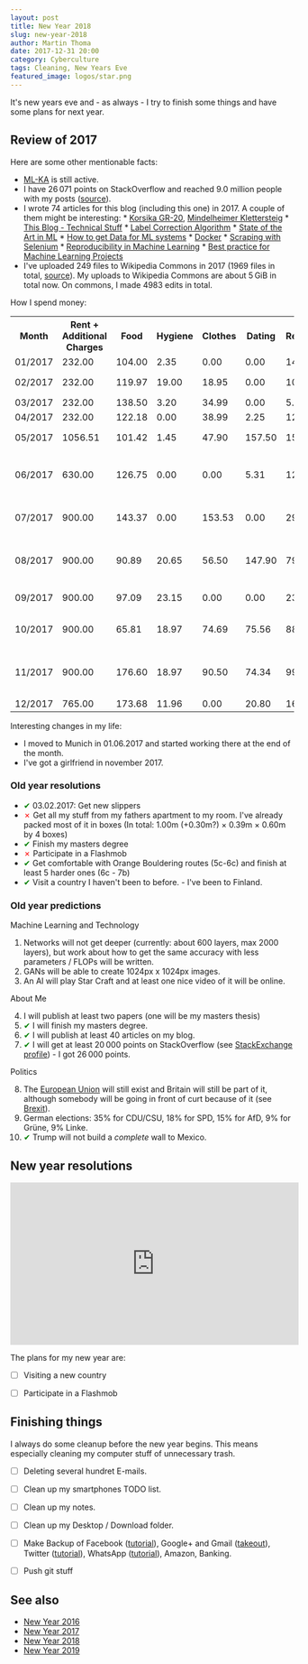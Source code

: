 ```yaml
---
layout: post
title: New Year 2018
slug: new-year-2018
author: Martin Thoma
date: 2017-12-31 20:00
category: Cyberculture
tags: Cleaning, New Years Eve
featured_image: logos/star.png
---
```


It's new years eve and - as always - I try to finish some things and have some
plans for next year.


## Review of 2017

Here are some other mentionable facts:

* [ML-KA](https://ml-ka.de/) is still active.
* I have 26&thinsp;071&nbsp;points on StackOverflow and reached 9.0&nbsp;million people
  with my posts ([source](http://stackoverflow.com/users/562769/martin-thoma)).
* I wrote 74&nbsp;articles for this blog (including this one) in 2017. A couple
  of them might be interesting:
      * [Korsika GR-20](https://martin-thoma.com/gr-20/), [Mindelheimer Klettersteig](https://martin-thoma.com/mindelheimer-klettersteig/)
      * [This Blog - Technical Stuff](https://martin-thoma.com/this-blog/)
      * [Label Correction Algorithm](https://martin-thoma.com/label-correction-algorithm/)
      * [State of the Art in ML](https://martin-thoma.com/sota/)
      * [How to get Data for ML systems](https://martin-thoma.com/ml-get-data/)
      * [Docker](https://martin-thoma.com/docker/)
      * [Scraping with Selenium](https://martin-thoma.com/scraping-with-selenium/)
      * [Reproducibility in Machine Learning](https://martin-thoma.com/ml-reproducibility/)
      * [Best practice for Machine Learning Projects](https://martin-thoma.com/ml-best-practice/)
* I've uploaded 249&nbsp;files to Wikipedia Commons in 2017 (1969 files in total, <a href="http://tools.wmflabs.org/ptools/uploadsum.php?user=MartinThoma">source</a>). My uploads to Wikipedia Commons
  are about 5&thinsp;GiB in total now. On commons, I made 4983&nbsp;edits in total.

How I spend money:

<table class="table">
    <tr>
        <th>Month</th>
        <th>Rent + Additional Charges</th>
        <th>Food</th>
        <th>Hygiene</th>
        <th>Clothes</th>
        <th>Dating</th>
        <th>Recreation</th>
        <th>Insurance</th>
        <th>Travel+Phone</th>
        <th>Rest</th>
    </tr>
    <tr>
        <td>01/2017</td>
        <td title="Rent + Additional Charges">232.00</td>
        <td title="Food">104.00</td>
        <td title="Hygiene">2.35</td>
        <td title="Clothes">0.00</td>
        <td title="Dating">0.00</td>
        <td title="Recreation">141.57</td>
        <td title="Insurance">90.34</td>
        <td title="Travel+Phone">76.00</td>
        <td title="Rest"></td>
    </tr>
    <tr>
        <td>02/2017</td>
        <td title="Rent + Additional Charges">232.00</td>
        <td title="Food">119.97</td>
        <td title="Hygiene">19.00</td>
        <td title="Clothes">18.95</td>
        <td title="Dating">0.00</td>
        <td title="Recreation">10.34</td>
        <td title="Insurance">91.64</td>
        <td title="Travel+Phone">69.00</td>
        <td title="Rest">Studium: 143.69; Haushalt: 5.30</td>
    </tr>
    <tr>
        <td>03/2017</td>
        <td title="Rent + Additional Charges">232.00</td>
        <td title="Food">138.50</td>
        <td title="Hygiene">3.20</td>
        <td title="Clothes">34.99</td>
        <td title="Dating">0.00</td>
        <td title="Recreation">5.75</td>
        <td title="Insurance">0.00</td>
        <td title="Travel+Phone">0.00</td>
        <td title="Rest">Medizin: 6.40</td>
    </tr>
    <tr>
        <td>04/2017</td>
        <td title="Rent + Additional Charges">232.00</td>
        <td title="Food">122.18</td>
        <td title="Hygiene">0.00</td>
        <td title="Clothes">38.99</td>
        <td title="Dating">2.25</td>
        <td title="Recreation">120.33</td>
        <td title="Insurance">91.64</td>
        <td title="Travel+Phone">0.00</td>
        <td title="Rest"></td>
    </tr>
    <tr>
        <td>05/2017</td>
        <td title="Rent + Additional Charges">1056.51</td>
        <td title="Food">101.42</td>
        <td title="Hygiene">1.45</td>
        <td title="Clothes">47.90</td>
        <td title="Dating">157.50</td>
        <td title="Recreation">159.91</td>
        <td title="Insurance">91.64</td>
        <td title="Travel+Phone">148.05</td>
        <td title="Rest">Sicherheitsleistung: 1800.00</td>
    </tr>
    <tr>
        <td>06/2017</td>
        <td title="Rent + Additional Charges">630.00</td>
        <td title="Food">126.75</td>
        <td title="Hygiene">0.00</td>
        <td title="Clothes">0.00</td>
        <td title="Dating">5.31</td>
        <td title="Recreation">127.23</td>
        <td title="Insurance">91.64</td>
        <td title="Travel+Phone">103.23</td>
        <td title="Rest">Umzug: 197.81; Haushalt: 99.45; Master-Arbeit: 20.00; Medikamente: 8.43</td>
    </tr>
    <tr>
        <td>07/2017</td>
        <td title="Rent + Additional Charges">900.00</td>
        <td title="Food">143.37</td>
        <td title="Hygiene">0.00</td>
        <td title="Clothes">153.53</td>
        <td title="Dating">0.00</td>
        <td title="Recreation">299.43</td>
        <td title="Insurance">54.98</td>
        <td title="Travel+Phone">69.88</td>
        <td title="Rest">Internet:29.76; Bike:708.90; Haushalt: 7.78</td>
    </tr>
    <tr>
        <td>08/2017</td>
        <td title="Rent + Additional Charges">900.00</td>
        <td title="Food">90.89</td>
        <td title="Hygiene">20.65</td>
        <td title="Clothes">56.50</td>
        <td title="Dating">147.90</td>
        <td title="Recreation">79.92</td>
        <td title="Insurance">0.00</td>
        <td title="Travel+Phone">54.50</td>
        <td title="Rest">Internet:14.90; Mietrückzahlung:455.04; Umzug: 100.00; Haushalt: 57.46</td>
    </tr>
    <tr>
        <td>09/2017</td>
        <td title="Rent + Additional Charges">900.00</td>
        <td title="Food">97.09</td>
        <td title="Hygiene">23.15</td>
        <td title="Clothes">0.00</td>
        <td title="Dating">0.00</td>
        <td title="Recreation">230.28</td>
        <td title="Insurance">0.00</td>
        <td title="Travel+Phone">3.10</td>
        <td title="Rest">Roomba:359.00; Haushalt:57.98</td>
    </tr>
    <tr>
        <td title="month">10/2017</td>
        <td title="Rent + Additional Charges">900.00</td>
        <td title="Food">65.81</td>
        <td title="Hygiene">18.97</td>
        <td title="Clothes">74.69</td>
        <td title="Dating">75.56</td>
        <td title="Recreation">88.61</td>
        <td title="Insurance">0.00</td>
        <td title="Travel+Phone">155.59</td>
        <td title="Rest">Internet: 14.90; Haushalt: 9.95; Medizin: 12.48</td>
    </tr>
    <tr>
        <td title="month">11/2017</td>
        <td title="Rent + Additional Charges">900.00</td>
        <td title="Food">176.60</td>
        <td title="Hygiene">18.97</td>
        <td title="Clothes">90.50</td>
        <td title="Dating">74.34</td>
        <td title="Recreation">99.00</td>
        <td title="Insurance">Insurance</td>
        <td title="Travel+Phone">Travel+Phone</td>
        <td title="Rest">Internet: 14.90; Medizin: 12.48; 5.00 Geldautomat; Haushalt: 52.97</td>
    </tr>
    <tr>
        <td title="month">12/2017</td>
        <td title="Rent + Additional Charges">765.00</td>
        <td title="Food">173.68</td>
        <td title="Hygiene">11.96</td>
        <td title="Clothes">0.00</td>
        <td title="Dating">20.80</td>
        <td title="Recreation">166.60</td>
        <td title="Insurance">>0.00</td>
        <td title="Travel+Phone">255.97</td>
        <td title="Rest">GEZ:210.00</td>
    </tr>
</table>

Interesting changes in my life:

* I moved to Munich in 01.06.2017 and started working there at the end of the
  month.
* I've got a girlfriend in november 2017.


### Old year resolutions

* <span style="color:green;">&#x2714;</span> 03.02.2017: Get new slippers
* <span style="color:red;">&#x2717;</span> Get all my stuff from my fathers apartment to my room. I've already packed
  most of it in boxes (In total: 1.00m (+0.30m?) × 0.39m × 0.60m by 4 boxes)
* <span style="color:green;">&#x2714;</span> Finish my masters degree
* <span style="color:red;">&#x2717;</span> Participate in a Flashmob
* <span style="color:green;">&#x2714;</span> Get comfortable with Orange Bouldering routes (5c-6c) and finish at least
      5 harder ones (6c - 7b)
* <span style="color:green;">&#x2714;</span> Visit a country I haven't been to before. - I've been to Finland.


### Old year predictions

Machine Learning and Technology

1. Networks will not get deeper (currently: about 600 layers, max 2000 layers),
   but work about how to get the same accuracy with less parameters / FLOPs
   will be written.
2. GANs will be able to create 1024px x 1024px images.
3. An AI will play Star Craft and at least one nice video of it will be online.


About Me

4. I will publish at least two papers (one will be my masters thesis)
5. <span style="color:green;">&#x2714;</span> I will finish my masters degree.
6. <span style="color:green;">&#x2714;</span> I will publish at least 40 articles on my blog.
7. <span style="color:green;">&#x2714;</span> I will get at least 20&thinsp;000 points on StackOverflow (see [StackExchange profile](http://stackexchange.com/users/271958/martin-thoma?tab=accounts)) - I got 26&thinsp;000 points.


Politics

8. The [European Union](https://en.wikipedia.org/wiki/European_Union) will
   still exist and Britain will still be part of it, although somebody will
   be going in front of curt because of it
    (see [Brexit](https://de.wikipedia.org/wiki/Brexit)).
9. German elections: 35% for CDU/CSU, 18% for SPD, 15% for AfD, 9% for Grüne,
   9% Linke.
10. <span style="color:green;">&#x2714;</span> Trump will not build a *complete* wall to Mexico.


## New year resolutions

<iframe width="512" height="288" src="https://www.youtube-nocookie.com/embed/yYMUCC9SFds" frameborder="0" allowfullscreen></iframe>

The plans for my new year are:

* [ ] Visiting a new country
* [ ] Participate in a Flashmob


## Finishing things

I always do some cleanup before the new year begins. This means especially
cleaning my computer stuff of unnecessary trash.

* [ ] Deleting several hundret E-mails.
* [ ] Clean up my smartphones TODO list.
* [ ] Clean up my notes.
* [ ] Clean up my Desktop / Download folder.
* [ ] Make Backup of Facebook ([tutorial](https://www.facebook.com/help/131112897028467)), Google+ and Gmail ([takeout](https://takeout.google.com/settings/takeout)), Twitter ([tutorial](https://support.twitter.com/articles/20170320)), WhatsApp ([tutorial](https://www.whatsapp.com/faq/en/android/23756533)), Amazon, Banking.
* [ ] Push git stuff


## See also

* [New Year 2016](https://martin-thoma.com/new-year-2016)
* [New Year 2017](https://martin-thoma.com/new-year-2017)
* [New Year 2018](https://martin-thoma.com/new-year-2018)
* [New Year 2019](https://martin-thoma.com/new-year-2019)
